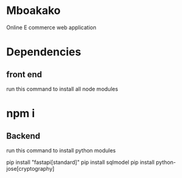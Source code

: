 # Mboakako
Online E commerce web application 

# Dependencies

## front end
run this command to install all node modules
# npm i 


## Backend
run this command to install python modules

pip install "fastapi[standard]"
pip install sqlmodel
pip install python-jose[cryptography]

